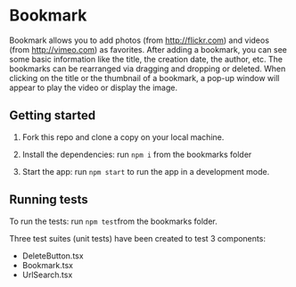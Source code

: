 # Bookmark

Bookmark allows you to add photos (from http://flickr.com) and videos (from http://vimeo.com) as favorites. After adding a bookmark, you can see some basic information like the title, the creation date, the author, etc. The bookmarks can be rearranged via dragging and dropping or deleted. When clicking on the title or the thumbnail of a bookmark, a pop-up window will appear to play the video or display the image.


## Getting started

1. Fork this repo and clone a copy on your local machine.

2. Install the dependencies: run `npm i` from the bookmarks folder

3. Start the app: run `npm start` to run the app in a development mode.


## Running tests

To run the tests: run `npm test`from the bookmarks folder.

Three test suites (unit tests) have been created to test 3 components:
- DeleteButton.tsx
- Bookmark.tsx
- UrlSearch.tsx


